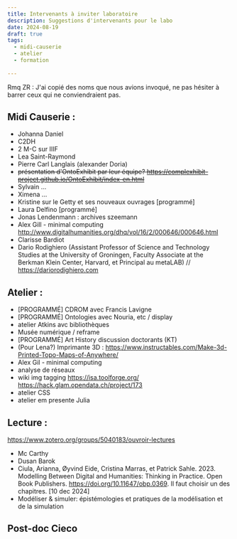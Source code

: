 ```yaml
---
title: Intervenants à inviter laboratoire
description: Suggestions d'intervenants pour le labo
date: 2024-08-19
draft: true
tags: 
  - midi-causerie
  - atelier
  - formation
    
---
```

Rmq ZR : J'ai copié des noms que nous avions invoqué, ne pas hésiter à barrer ceux qui ne conviendraient pas.

## Midi Causerie : 

- Johanna Daniel
- C2DH
- 2 M-C sur IIIF
- Lea Saint-Raymond
- Pierre Carl Langlais (alexander Doria)
- ~~présentation d'OntoExhibit par leur équipe? https://complexhibit-project.github.io/OntoExhibit/index-en.html~~
- Sylvain ...
- Ximena ...
- Kristine sur le Getty et ses nouveaux ouvrages [programmé]
- Laura Delfino [programmé]
- Jonas Lendenmann : archives szeemann 
- Alex Gill - minimal computing http://www.digitalhumanities.org/dhq/vol/16/2/000646/000646.html
- Clarisse Bardiot
- Dario Rodighiero (Assistant Professor of Science and Technology Studies at the University of Groningen, Faculty Associate at the Berkman Klein Center, Harvard, et Principal au metaLAB) // https://dariorodighiero.com 

## Atelier : 

- [PROGRAMMÉ] CDROM avec Francis Lavigne
- [PROGRAMMÉ] Ontologies avec Nouria, etc / display
- atelier Atkins avc bibliothèques
- Musée numérique / reframe
- [PROGRAMMÉ] Art History discussion doctorants (KT)
- (Pour Lena?) Imprimante 3D : https://www.instructables.com/Make-3d-Printed-Topo-Maps-of-Anywhere/
- Alex Gil - minimal computing
- analyse de réseaux
- wiki img tagging https://isa.toolforge.org/ https://hack.glam.opendata.ch/project/173
- atelier CSS
- atelier em presente Julia

## Lecture : 
https://www.zotero.org/groups/5040183/ouvroir-lectures
- Mc Carthy 
- Dusan Barok
- Ciula, Arianna, Øyvind Eide, Cristina Marras, et Patrick Sahle. 2023. Modelling Between Digital and Humanities: Thinking in Practice. Open Book Publishers. https://doi.org/10.11647/obp.0369.
Il faut choisir un des chapitres. [10 dec 2024]
- Modéliser & simuler: épistémologies et pratiques de la modélisation et de la simulation
  
## Post-doc Cieco
